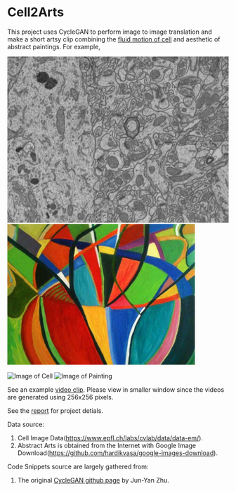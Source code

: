 # Cell2Arts
This project uses CycleGAN to perform image to image translation and make a short artsy clip combining the [fluid motion of cell](https://drive.google.com/file/d/1BMKixrCCqmxqJJ6VJxF7zu1KJyetjE2w/view?usp=sharing) and aesthetic of abstract paintings. For example,


![Image of Cell](https://github.com/Hazarre/Cell2Arts/blob/master/image/cell.jpg)
![Image of Painting](https://github.com/Hazarre/Cell2Arts/blob/master/image/arts.jpg)


![Image of Cell](https://drive.google.com/file/d/1Bp8lvru82lhfA7tNFbfmYO4dI_jyWLCT/view)
![Image of Painting](https://drive.google.com/file/d/1DWtix0irf8lDC4v_tIA_5ia2XSGfHoas/view)

See an example [video clip](https://drive.google.com/file/d/17Fp8pUerYc1iNXWxBsFtNVMZCc22Z5Vm/view?usp=sharing). Please view in smaller window since the videos are generated using 256x256 pixels.

See the [report](https://docs.google.com/document/d/1c-tMGg52UeaOi2xyilOuW7Vp3kLkTD1hvgQzjMHomK4/edit?usp=sharing) for project detials.

Data source: 
1. Cell Image Data(https://www.epfl.ch/labs/cvlab/data/data-em/).
2. Abstract Arts is obtained from the Internet with Google Image Download(https://github.com/hardikvasa/google-images-download). 

Code Snippets source are largely gathered from: 
1) The original [CycleGAN github page](https://github.com/junyanz/pytorch-CycleGAN-and-pix2pix/tree/master/) by Jun-Yan Zhu.
